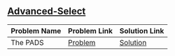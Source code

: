 ## [Advanced-Select](https://www.hackerrank.com/domains/sql/advanced-select)

Problem Name|Problem Link|Solution Link
---|---|---
The PADS|[Problem](https://www.hackerrank.com/challenges/the-pads/problem)|[Solution](/the-pads.sql)

